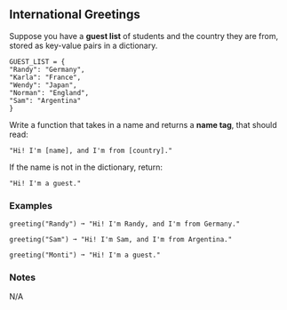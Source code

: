 ## International Greetings
Suppose you have a **guest list** of students and the country they are from, stored as key-value pairs in a dictionary.
```
GUEST_LIST = {
"Randy": "Germany",
"Karla": "France",
"Wendy": "Japan",
"Norman": "England",
"Sam": "Argentina"
}
```

Write a function that takes in a name and returns a **name tag**, that should read:
```
"Hi! I'm [name], and I'm from [country]."
```

If the name is not in the dictionary, return:
```
"Hi! I'm a guest."
```

### Examples
```
greeting("Randy") ➞ "Hi! I'm Randy, and I'm from Germany."

greeting("Sam") ➞ "Hi! I'm Sam, and I'm from Argentina."

greeting("Monti") ➞ "Hi! I'm a guest."
```

### Notes
N/A